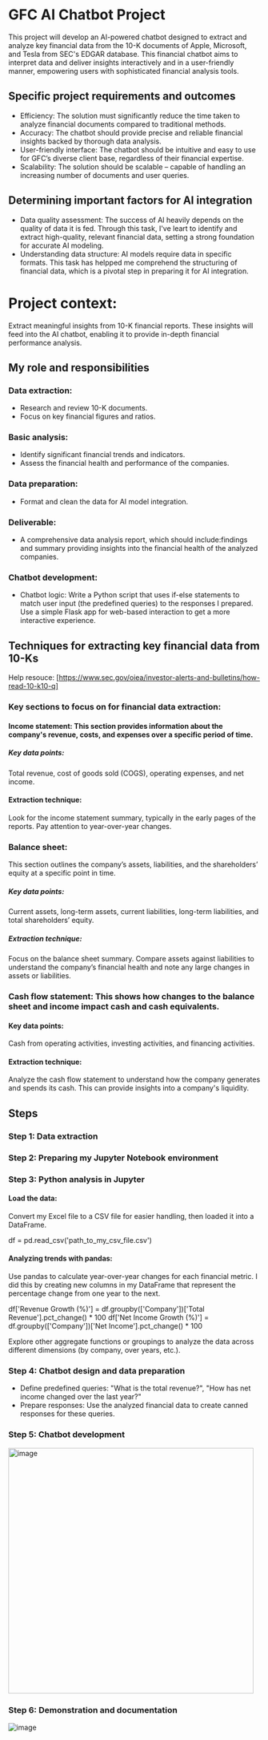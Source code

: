 # GFC AI Chatbot Project
This project will develop an AI-powered chatbot designed to extract and analyze key financial data from the 10-K documents of Apple, Microsoft, and Tesla from SEC's EDGAR database. This financial chatbot aims to interpret data and deliver insights interactively and in a user-friendly manner, empowering users with sophisticated financial analysis tools.

## Specific project requirements and outcomes

- Efficiency: The solution must significantly reduce the time taken to analyze financial documents compared to traditional methods.
- Accuracy: The chatbot should provide precise and reliable financial insights backed by thorough data analysis.
- User-friendly interface: The chatbot should be intuitive and easy to use for GFC’s diverse client base, regardless of their financial expertise.
- Scalability: The solution should be scalable – capable of handling an increasing number of documents and user queries.

## Determining important factors for AI integration

- Data quality assessment: The success of AI heavily depends on the quality of data it is fed. Through this task, I've leart to identify and extract high-quality, relevant financial data, setting a strong foundation for accurate AI modeling.
- Understanding data structure: AI models require data in specific formats. This task has helpped me comprehend the structuring of financial data, which is a pivotal step in preparing it for AI integration.

# Project context:

Extract meaningful insights from 10-K financial reports.
These insights will feed into the AI chatbot, enabling it to provide in-depth financial performance analysis.

## My  role and responsibilities

### Data extraction:
  - Research and review 10-K documents.
  - Focus on key financial figures and ratios.
    
  ### Basic analysis:
  - Identify significant financial trends and indicators.
  - Assess the financial health and performance of the companies.

### Data preparation:
  - Format and clean the data for AI model integration.

### Deliverable:
  - A comprehensive data analysis report, which should include:findings and summary providing insights into the financial health of the analyzed companies.
    
### Chatbot development:
 - Chatbot logic: Write a Python script that uses if-else statements to match user input (the predefined queries) to the responses I prepared. Use a simple Flask app for web-based interaction to get a more interactive experience.


## Techniques for extracting key financial data from 10-Ks 
Help resouce: [https://www.sec.gov/oiea/investor-alerts-and-bulletins/how-read-10-k10-q]


### Key sections to focus on for financial data extraction:
#### Income statement: This section provides information about the company's revenue, costs, and expenses over a specific period of time.
##### Key data points: 
Total revenue, cost of goods sold (COGS), operating expenses, and net income.
#### Extraction technique: 
Look for the income statement summary, typically in the early pages of the reports. Pay attention to year-over-year changes.

### Balance sheet: 
This section outlines the company’s assets, liabilities, and the shareholders’ equity at a specific point in time.
##### Key data points: 
Current assets, long-term assets, current liabilities, long-term liabilities, and total shareholders’ equity.
##### Extraction technique: 
Focus on the balance sheet summary. Compare assets against liabilities to understand the company’s financial health and note any large changes in assets or liabilities.

### Cash flow statement: This shows how changes to the balance sheet and income impact cash and cash equivalents.
#### Key data points: 
Cash from operating activities, investing activities, and financing activities.
#### Extraction technique: 
Analyze the cash flow statement to understand how the company generates and spends its cash. This can provide insights into a company's liquidity.


## Steps
### Step 1: Data extraction
### Step 2: Preparing my Jupyter Notebook environment
### Step 3: Python analysis in Jupyter

#### Load the data:
Convert my Excel file to a CSV file for easier handling, then loaded it into a DataFrame.

df = pd.read_csv('path_to_my_csv_file.csv')

#### Analyzing trends with pandas:
Use pandas to calculate year-over-year changes for each financial metric. I did this by creating new columns in my DataFrame that represent the percentage change from one year to the next.

df['Revenue Growth (%)'] = df.groupby(['Company'])['Total Revenue'].pct_change() * 100
df['Net Income Growth (%)'] = df.groupby(['Company'])['Net Income'].pct_change() * 100

Explore other aggregate functions or groupings to analyze the data across different dimensions (by company, over years, etc.).

### Step 4: Chatbot design and data preparation
- Define predefined queries: "What is the total revenue?", "How has net income changed over the last year?"
- Prepare responses: Use the analyzed financial data to create canned responses for these queries.

### Step 5: Chatbot development

<img width="490" alt="image" src="https://github.com/Suifengyuan78/developing-an-AI-powered-chatbot-that-analyzes-financial-documents/assets/167149285/8e1a4c71-bc91-409f-a876-fe9b9a3283e7">



### Step 6: Demonstration and documentation

![image](https://github.com/Suifengyuan78/developing-an-AI-powered-chatbot-that-analyzes-financial-documents/assets/167149285/4bbe7348-b87c-4a21-a84a-9f01711fc75d)
